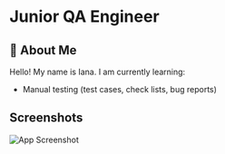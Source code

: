 
# Junior QA Engineer




## 🚀 About Me
Hello! My name is Iana. 
I am currently learning: 
- Manual testing (test cases, check lists, bug reports)


## Screenshots

![App Screenshot](https://via.placeholder.com/468x300?text=App+Screenshot+Here)



